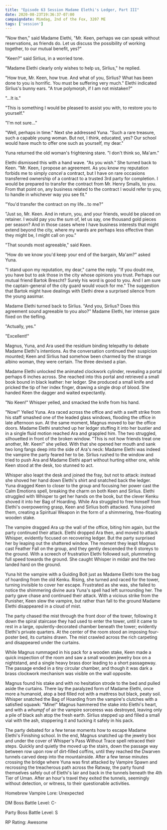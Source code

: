 ```yaml
---
title: "Episode 63 Session Madame Elethi's Ledger, Part III"
date: 2020-08-23T19:36:37-07:00
campaigndate: Mimdag, 2nd of the Fox, 3207 ME
tags: ['session']
---
```


"Now then," said Madame Elethi, "Mr. Keen, perhaps we can speak without reservations, as friends do. Let us discuss the possibility of working together, to our mutual benefit, yes?"

"Keen?" said Sirlius, in a worried tone.

"Madame Elethi clearly only wishes to help us, Sirlius," he replied. 

"How true, Mr. Keen, how true. And what of you, Sirlius? What has been done to you is horrific. You must be suffering very much." Elethi indicated Sirlius's bunny ears. "A true polymorph, if I am not mistaken?"

"...It is."

"This is something I would be pleased to assist you with, to restore you to yourself."

"I'm not sure..."

"Well, perhaps in time." Next she addressed Yuna. "Such a rare treasure, such a capable young woman. But not, I think, educated, yes? Our school would have much to offer one such as yourself, my dear."

Yuna returned the old woman's frightening stare. "I don't think so, Ma'am."

Elethi dismissed this with a hand wave. "As you wish." She turned back to Keen. "Mr. Keen, I propose an agreement. As you know my reputation forbids me to simply *cancel* a contract, but I have on rare occasions transferred ownership of a contract to a trusted 3rd party for completion. I would be prepared to transfer the contract from Mr. Henry Smalls, to you. From that point on, any business related to the contract I would refer to you, to handle in whichever way you see fit."

"You'd transfer the contract on my life...to me?"

"Just so, Mr. Keen. And in return, you, and your friends, would be placed on retainer. I would pay you the sum of, let us say, one thousand gold pieces per season? And in those cases where I have business interests that might extend beyond the city, where my wards are perhaps less effective than they might be, I might call on you."

"That sounds most agreeable," said Keen.

"How do we know you'd keep your end of the bargain, Ma'am?" asked Yuna.

"I stand upon my reputation, my dear," came the reply. "If you doubt me, you have but to ask those in the city whose opinions you trust. Perhaps our mutual friend Bartok Brescht? Surely his word is good to you. And I am sure the captain-general of the city guard would vouch for me." The suggestion that Bartok might have dealings with Elethi drew a surprised silence from the young aasimar.

Madame Elethi turned back to Sirlius. "And you, Sirlius? Does this agreement sound agreeable to you also?" Madame Elethi, her intense gaze fixed on the tiefling.

"Actually, yes."

"Excellent!"

Magnus, Yuna, and Ara used the residium binding telepathy to debate Madame Elethi's intentions. As the conversation continued their suspicion mounted; Keen and Sirlius had somehow been charmed by the strange albino woman, they were certain. The three devised a plan.

Madame Elethi unlocked the animated clockwork cylinder, revealing a portal perhaps 6 inches across. She reached into this portal and retrieved a small book bound in black leather: her ledger. She produced a small knife and pricked the tip of her index finger, drawing a single drop of blood. She handed Keen the dagger and waited expectantly.

"No Keen!" Whisper yelled, and smacked the knife from his hand.

"Now!" Yelled Yuna. Ara raced across the office and with a swift strike from his staff smashed one of the leaded glass windows, flooding the office in late afternoon sun. At the same moment, Magnus moved to bar the office doors. Madame Elethi snatched up her ledger stuffing it into her bustier and 
in a single fluid motion reached Ara and grappled him. The two struggled, silhouetted in front of the broken window. "This is not how friends treat one another, Mr. Keen!" she yelled. With that she opened her mouth and sank two long fangs deep into the side of Ara's neck: Madame Elethi was indeed the vampire the party feared her to be. Sirlius rushed to the window and tried to push Ara and Madame Elethi apart without hurting either one, while Keen stood at the desk, too stunned to act. 

Whisper also leapt the desk and joined the fray, but not to attack: instead she shoved her hand down Elethi's shirt and snatched back the ledger. Yuna dragged Keen to closer to the group and focusing her power cast the Calm Emotions spell, breaking the charm on both Keen and Sirlius. Elethi struggled with Whisper to get her hands on the book, but the clever Kenku shoved it into her Bag of Hoarding. While Ara struggled to free himself from Elethi's overpowering grasp, Keen and Sirlius both attacked. Yuna joined them, creating a Spiritual Weapon in the form of a shimmering, free-floating wooden stake.

The vampire dragged Ara up the wall of the office, biting him again, but the party continued their attack. Elethi dropped Ara then, and moved to attack Whisper, evidently focused on recovering ledger. But the party surprised her by leaping out the shattered window. The moment they leapt Magnus cast Feather Fall on the group, and they gently descended the 6 storeys to the ground. With a screech of frustration Elethi followed suit, plummeting full speed towards the ground. She caught Whisper in midair and the two landed hard on the ground.

Yuna hit the vampire with a Guiding Bolt just as Madame Elethi tore the bag of hoarding from the old Kenku. Rising, she turned and raced for the tower, turning invisible to cover her escape. Frustrated as she was, she failed to notice the shimmering divine aura Yuna's spell had left surrounding her. The party gave chase and continued their attack. With a vicious strike from the Punisher, Keen slew the vampire, but rather than fall to the ground Madame Elethi disappeared in a cloud of mist.

The party chased the mist through the front door of the tower, following it down the spiral staircase they had used to enter the tower, until it came to rest in a large, opulently-decorated chamber beneath the tower; evidently Elethi's private quarters. At the center of the room stood an imposing four-poster bed, its curtains drawn. The mist crawled across the rich carpeting and disappeared under the curtains.

While Magnus rummaged in his pack for a wooden stake, Keen made a quick inspection of the room and saw a small wooden jewelry box on a nightstand, and a single heavy brass door leading to a short passageway. The passage ended in a tiny circular chamber, and though it was dark a brass clockwork mechanism was visible on the wall opposite.

Magnus found his stake and with no hesitation strode to the bed and pulled aside the curtains. There lay the paralyzed form of Madame Elethi, once more a humanoid, atop a bed filled not with a mattress but black, peaty soil. Whisper snatched the Bag of Hoarding from the vampire's clutches with a satisfied squawk: "Mine!" Magnus hammered the stake into Elethi's heart, and with a *whumpf* of air the vampire sorceress was destroyed, leaving only a pile of black ash atop the fresh earth. Sirlius stepped up and filled a small vial with the ash, stoppering it and tucking it safely in his pack.

The party debated for a few tense moments how to escape Madame Elethi's Finishing school. In the end, Magnus snatched up the jewelry box and under the cover of Whisper's Pass Without Trace spell retraced their steps. Quickly and quietly the moved up the stairs, down the passage way between row upon row of dirt-filled coffins, until they reached the Dwarven tunnels carved deep into the mountainside. After a few tense minutes crossing the bridge where Yuna was first attacked by Vampire Spawn and recrossing the treacherous path across the Ratway, the party found themselves safely out of Elethi's lair and back in the tunnels beneath the 4th Tier of Uman. After an hour's travel they exited the tunnels, seemingly without detection, or witness, to their questionable activities.


Homebrew Vampire Lore: Unexpected

DM Boss Battle Level: C-

Party Boss Battle Level: S

RP Rating: Awesome
